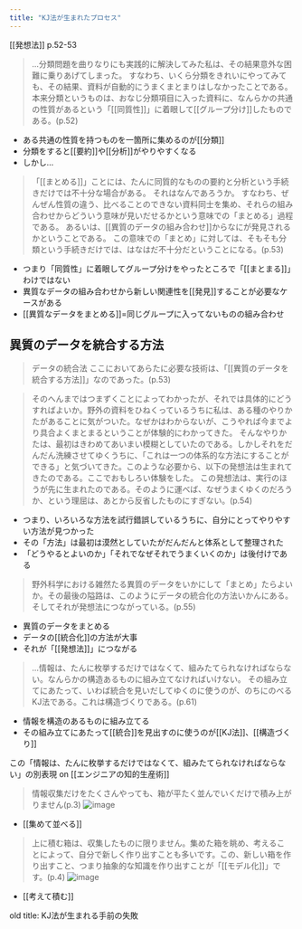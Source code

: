```yaml
---
title: "KJ法が生まれたプロセス"
---
```


[[発想法]] p.52-53
> ...分類問題を曲りなりにも実践的に解決してみた私は、その結果意外な困難に乗りあげてしまった。
>  すなわち、いくら分類をきれいにやってみても、その結果、資料が自動的にうまくまとまりはしなかったことである。
> 本来分類というものは、おなじ分類項目に入った資料に、なんらかの共通の性質があるという「[[同質性]]」に着眼して[[グループ分け]]したものである。(p.52)
- ある共通の性質を持つものを一箇所に集めるのが[[分類]]
- 分類をすると[[要約]]や[[分析]]がやりやすくなる
- しかし…

> 「[[まとめる]]」ことには、たんに同質的なものの要約と分析という手続きだけでは不十分な場合がある。
>  それはなんであろうか。 すなわち、ぜんぜん性質の違う、比べることのできない資料同士を集め、それらの組み合わせからどういう意味が見いだせるかという意味での「まとめる」過程である。
>  あるいは、[[異質のデータの組み合わせ]]からなにが発見されるかということである。
>  この意味での「まとめ」に対しては、そもそも分類という手続きだけでは、はなはだ不十分だということになる。(p.53)
- つまり「同質性」に着眼してグループ分けをやったところで「[[まとまる]]」わけではない
- 異質なデータの組み合わせから新しい関連性を[[発見]]することが必要なケースがある
- [[異質なデータをまとめる]]=同じグループに入ってないものの組み合わせ

## 異質のデータを統合する方法
> データの統合法
>  ここにおいてあらたに必要な技術は、「[[異質のデータを統合する方法]]」なのであった。(p.53)

> そのへんまではつまずくことによってわかったが、それでは具体的にどうすればよいか。野外の資料をひねくっているうちに私は、ある種のやりかたがあることに気がついた。なぜかはわからないが、こうやれば今までより具合よくまとまるということが体験的にわかってきた。 そんなやりかたは、最初はきわめてあいまい模糊としていたのである。しかしそれをだんだん洗練させてゆくうちに、「これは一つの体系的な方法にすることができる」と気づいてきた。このような必要から、以下の発想法は生まれてきたのである。ここでおもしろい体験をした。 この発想法は、実行のほうが先に生まれたのである。そのように運べば、なぜうまくゆくのだろうか、という理屈は、あとから反省したものにすぎない。(p.54)
- つまり、いろいろな方法を試行錯誤しているうちに、自分にとってやりやすい方法が見つかった
- その「方法」は最初は漠然としていたがだんだんと体系として整理された
- 「どうやるとよいのか」「それでなぜそれでうまくいくのか」は後付けである

> 野外科学における雑然たる異質のデータをいかにして「まとめ」たらよいか。その最後の隘路は、このようにデータの統合化の方法いかんにある。 そしてそれが発想法につながっている。(p.55)
- 異質のデータをまとめる
- データの[[統合化]]の方法が大事
- それが「[[発想法]]」につながる

> ...情報は、たんに枚挙するだけではなくて、組みたてられなければならない。なんらかの構造あるものに組み立てなければいけない。 その組み立てにあたって、いわば統合を見いだしてゆくのに使うのが、のちにのべるKJ法である。これは構造づくりである。(p.61)
- 情報を構造のあるものに組み立てる
- その組み立てにあたって[[統合]]を見出すのに使うのが[[KJ法]]、[[構造づくり]]

この「情報は、たんに枚挙するだけではなくて、組みたてられなければならない」の別表現 on [[エンジニアの知的生産術]]
> 情報収集だけをたくさんやっても、箱が平たく並んでいくだけで積み上がりません(p.3)
>  ![image](https://gyazo.com/40bb5c7183431ffabd19ee3b907dbb7b/thumb/1000)
- [[集めて並べる]]
>  上に積む箱は、収集したものに限りません。集めた箱を眺め、考えるこ とによって、自分で新しく作り出すことも多いです。この、新しい箱を作 り出すこと、つまり抽象的な知識を作り出すことが「[[モデル化]]」です。(p.4)
>  ![image](https://gyazo.com/7cecbddf9318a0c723b91b779929f5d3/thumb/1000)
- [[考えて積む]]

old title: KJ法が生まれる手前の失敗
